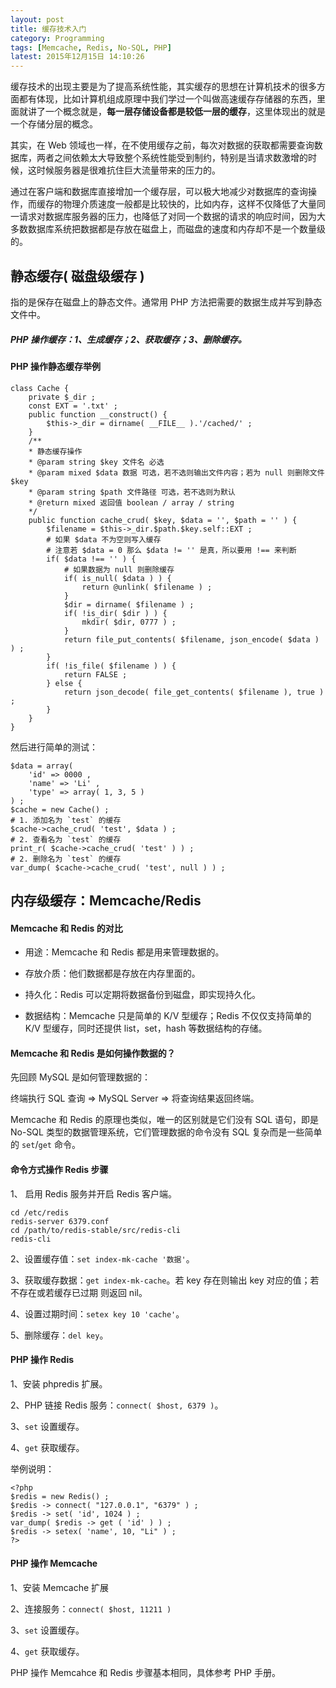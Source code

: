 ```yaml
---
layout: post
title: 缓存技术入门
category: Programming
tags: [Memcache, Redis, No-SQL, PHP]
latest: 2015年12月15日 14:10:26
---
```


缓存技术的出现主要是为了提高系统性能，其实缓存的思想在计算机技术的很多方面都有体现，比如计算机组成原理中我们学过一个叫做高速缓存存储器的东西，里面就讲了一个概念就是，**每一层存储设备都是较低一层的缓存**，这里体现出的就是一个存储分层的概念。

其实，在 Web 领域也一样，在不使用缓存之前，每次对数据的获取都需要查询数据库，两者之间依赖太大导致整个系统性能受到制约，特别是当请求数激增的时候，这时候服务器是很难抗住巨大流量带来的压力的。

通过在客户端和数据库直接增加一个缓存层，可以极大地减少对数据库的查询操作，而缓存的物理介质速度一般都是比较快的，比如内存，这样不仅降低了大量同一请求对数据库服务器的压力，也降低了对同一个数据的请求的响应时间，因为大多数数据库系统把数据都是存放在磁盘上，而磁盘的速度和内存却不是一个数量级的。

静态缓存( 磁盘级缓存 )
-

指的是保存在磁盘上的静态文件。通常用 PHP 方法把需要的数据生成并写到静态文件中。

##### PHP 操作缓存：1、生成缓存；2、获取缓存；3、删除缓存。

#### PHP 操作静态缓存举例

```
class Cache {
	private $_dir ;
	const EXT = '.txt' ;
	public function __construct() {
		$this->_dir = dirname( __FILE__ ).'/cached/' ;
	}
	/**
	* 静态缓存操作
	* @param string $key 文件名 必选
	* @param mixed $data 数据 可选，若不选则输出文件内容；若为 null 则删除文件 $key
	* @param string $path 文件路径 可选，若不选则为默认
	* @return mixed 返回值 boolean / array / string
	*/
	public function cache_crud( $key, $data = '', $path = '' ) {
		$filename = $this->_dir.$path.$key.self::EXT ;
		# 如果 $data 不为空则写入缓存
		# 注意若 $data = 0 那么 $data != '' 是真，所以要用 !== 来判断
		if( $data !== '' ) {
			# 如果数据为 null 则删除缓存
			if( is_null( $data ) ) {
				return @unlink( $filename ) ;
			}
			$dir = dirname( $filename ) ;
			if( !is_dir( $dir ) ) {
				mkdir( $dir, 0777 ) ;
			}
			return file_put_contents( $filename, json_encode( $data ) ) ;
		}
		if( !is_file( $filename ) ) {
			return FALSE ;
		} else {
			return json_decode( file_get_contents( $filename ), true ) ;
		}
	}
}
```

然后进行简单的测试：

```
$data = array(
	'id' => 0000 ,
	'name' => 'Li' ,
	'type' => array( 1, 3, 5 )
) ;
$cache = new Cache() ;
# 1. 添加名为 `test` 的缓存
$cache->cache_crud( 'test', $data ) ;
# 2. 查看名为 `test` 的缓存
print_r( $cache->cache_crud( 'test' ) ) ;
# 2. 删除名为 `test` 的缓存
var_dump( $cache->cache_crud( 'test', null ) ) ;
```

内存级缓存：Memcache/Redis
-

#### Memcache 和 Redis 的对比

- 用途：Memcache 和 Redis 都是用来管理数据的。

- 存放介质：他们数据都是存放在内存里面的。

- 持久化：Redis 可以定期将数据备份到磁盘，即实现持久化。

- 数据结构：Memcache 只是简单的 K/V 型缓存；Redis 不仅仅支持简单的 K/V 型缓存，同时还提供 list，set，hash 等数据结构的存储。

#### **Memcache 和 Redis 是如何操作数据的？**

先回顾 MySQL 是如何管理数据的：

终端执行 SQL 查询 => MySQL Server => 将查询结果返回终端。

Memcache 和 Redis 的原理也类似，唯一的区别就是它们没有 SQL 语句，即是 No-SQL 类型的数据管理系统，它们管理数据的命令没有 SQL 复杂而是一些简单的 `set`/`get` 命令。

#### **命令方式操作 Redis 步骤**

1、 启用 Redis 服务并开启 Redis 客户端。

```
cd /etc/redis
redis-server 6379.conf
cd /path/to/redis-stable/src/redis-cli
redis-cli
```

2、设置缓存值：`set index-mk-cache '数据'`。

3、获取缓存数据：`get index-mk-cache`。若 key 存在则输出 key 对应的值；若不存在或若缓存已过期 则返回 nil。

4、设置过期时间：`setex key 10 'cache'`。

5、删除缓存：`del key`。

#### **PHP 操作 Redis**

1、安装 phpredis 扩展。

2、PHP 链接 Redis 服务：`connect( $host, 6379 )`。

3、`set` 设置缓存。

4、`get` 获取缓存。

举例说明：

```
<?php
$redis = new Redis() ;
$redis -> connect( "127.0.0.1", "6379" ) ;
$redis -> set( 'id', 1024 ) ;
var_dump( $redis -> get ( 'id' ) ) ;
$redis -> setex( 'name', 10, "Li" ) ;		
?>
```

#### **PHP 操作 Memcache**

1、安装 Memcache 扩展

2、连接服务：`connect( $host, 11211 )`

3、`set` 设置缓存。

4、`get` 获取缓存。

PHP 操作 Memcahce 和 Redis 步骤基本相同，具体参考 PHP 手册。
